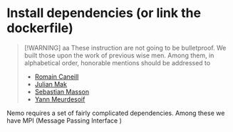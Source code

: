 # Install dependencies (or link the dockerfile)

> [!WARNING] aa
> These instruction are not going to be bulletproof. We built those upon the work of previous wise men. Among them, in alphabetical order, honorable mentions should be addressed to 
> * [Romain Caneill]()
> * [Julian Mak]()
> * [Sebastian Masson]()
> * [Yann Meurdesoif]()


Nemo requires a set of fairly complicated dependencies. Among these we have MPI (Message Passing Interface )

 
